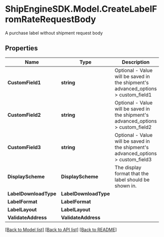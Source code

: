 # ShipEngineSDK.Model.CreateLabelFromRateRequestBody
A purchase label without shipment request body

## Properties

Name | Type | Description | Notes
------------ | ------------- | ------------- | -------------
**CustomField1** | **string** | Optional - Value will be saved in the shipment&#39;s advanced_options &gt; custom_field1 | [optional] 
**CustomField2** | **string** | Optional - Value will be saved in the shipment&#39;s advanced_options &gt; custom_field2 | [optional] 
**CustomField3** | **string** | Optional - Value will be saved in the shipment&#39;s advanced_options &gt; custom_field3 | [optional] 
**DisplayScheme** | **DisplayScheme** | The display format that the label should be shown in. | [optional] 
**LabelDownloadType** | **LabelDownloadType** |  | [optional] 
**LabelFormat** | **LabelFormat** |  | [optional] 
**LabelLayout** | **LabelLayout** |  | [optional] 
**ValidateAddress** | **ValidateAddress** |  | [optional] 

[[Back to Model list]](../../README.md#documentation-for-models) [[Back to API list]](../../README.md#documentation-for-api-endpoints) [[Back to README]](../../README.md)

